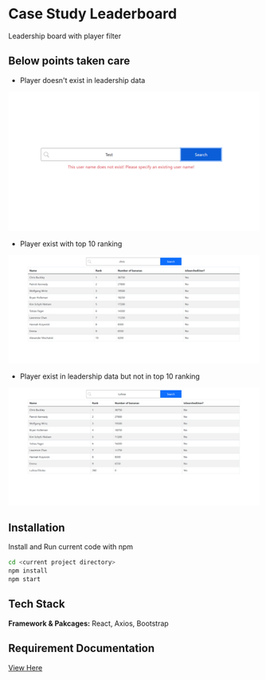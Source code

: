 
# Case Study Leaderboard

Leadership board with player filter


## Below points taken care

- Player doesn't exist in leadership data

![App Screenshot](https://github.com/anantjain06/React-Js-Leaderboard/blob/main/public/player_not_exist_leaderboard.png)

- Player exist with top 10 ranking

![App Screenshot](https://github.com/anantjain06/React-Js-Leaderboard/blob/main/public/player_exist_top_ten_ranking.png)

- Player exist in leadership data but not in top 10 ranking

![App Screenshot](https://github.com/anantjain06/React-Js-Leaderboard/blob/main/public/playerexist_leaderboard_not_toptenranking.png)



## Installation

Install and Run current code with npm

```bash
cd <current project directory>
npm install
npm start
```
    
## Tech Stack

**Framework & Pakcages:** React, Axios, Bootstrap

## Requirement Documentation

[View Here](https://github.com/anantjain06/React-Js-Leaderboard/blob/main/public/Case%20Study%20Leaderboard%20using%20React.pdf)



